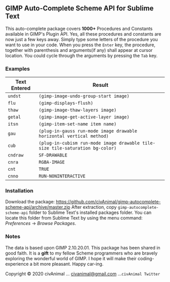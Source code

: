 ## GIMP Auto-Complete Scheme API for Sublime Text

This auto-complete package covers __1000+__ Procedures and Constants available in GIMP's Plugin API. Yes, all these procedures and constants are now just a few keys away. Simply type some letters of the procedure you want to use in your code. When you press the `Enter` key, the procedure, together with parenthesis and arguments(if any) shall appear at cursor location. You could cycle through the arguments by pressing the `Tab` key.


### Examples


 Text Entered   |  Result
--------------- | ------------------------------------------------------------------------------
 `undst`        |   `(gimp-image-undo-group-start image)`
 `flu`          |   `(gimp-displays-flush)`
 `thaw`         |   `(gimp-image-thaw-layers image)`
 `getal`        |   `(gimp-image-get-active-layer image)`
 `itsn`         |   `(gimp-item-set-name item name)`
 `gau`          |   `(plug-in-gauss run-mode image drawable horizontal vertical method)`
 `cub`          |   `(plug-in-cubism run-mode image drawable tile-size tile-saturation bg-color)`
 `cndraw`       |   `SF-DRAWABLE`
 `cnra`         |   `RGBA-IMAGE`
 `cnt`          |   `TRUE`
 `cnno`         |   `RUN-NONINTERACTIVE`


### Installation

Download the package: https://github.com/civAnimal/gimp-autocomplete-scheme-api/archive/master.zip
After extraction, copy `gimp-autocomplete-scheme-api` folder to Sublime Text's installed packages folder. You can locate this folder from Sublime Text by using the menu command: _Preferences_ → _Browse Packages_.


### Notes

The data is based upon GIMP 2.10.20.01.
This package has been shared in good faith. It is a __gift__ to my fellow Scheme programmers who are bravely exploring the wonderful world of GIMP. I hope it will make their coding-experience a bit more pleasant.
Happy car-ing.

Copyright © 2020 civAnimal ... civanimal@gmail.com ...`civAnimal Twitter`
